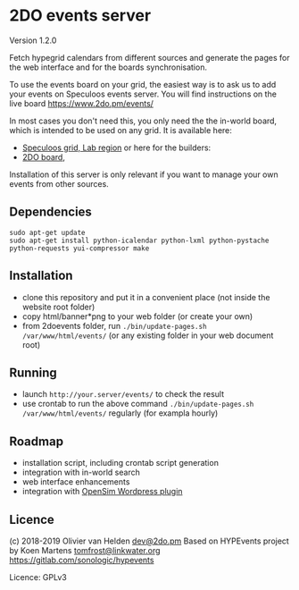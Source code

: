 2DO events server
=================
Version 1.2.0

Fetch hypegrid calendars from different sources and generate the pages for the web interface and for the boards synchronisation.

To use the events board on your grid, the easiest way is to ask us to add your events on Speculoos events server.
You will find instructions on the live board https://www.2do.pm/events/

In most cases you don't need this, you only need the the in-world board, which is intended to be used on any grid.
It is available here:
  * [Speculoos grid, Lab region](hop://speculoos.world:8002/Lab/128/128/22)
or here for the builders:
  * [2DO board](https://git.magiiic.com/opensimulator/2do-board),

Installation of this server is only relevant if you want to manage your own events from other sources.

Dependencies
------------
``` shell
sudo apt-get update
sudo apt-get install python-icalendar python-lxml python-pystache python-requests yui-compressor make
```

Installation
------------
* clone this repository and put it in a convenient place (not inside the website root folder)
* copy html/banner*png to your web folder (or create your own)
* from 2doevents folder, run `./bin/update-pages.sh /var/www/html/events/`
  (or any existing folder in your web document root)

Running
-------
* launch `http://your.server/events/` to check the result
* use crontab to run the above command `./bin/update-pages.sh /var/www/html/events/` regularly (for exampla hourly)

Roadmap
-------
* installation script, including crontab script generation
* integration with in-world search
* web interface enhancements
* integration with [OpenSim Wordpress plugin](https://git.magiiic.com/opensimulator/w4os)

Licence
-------
(c) 2018-2019 Olivier van Helden <dev@2do.pm>
Based on HYPEvents project by Koen Martens <tomfrost@linkwater.org>  https://gitlab.com/sonologic/hypevents

Licence: GPLv3
